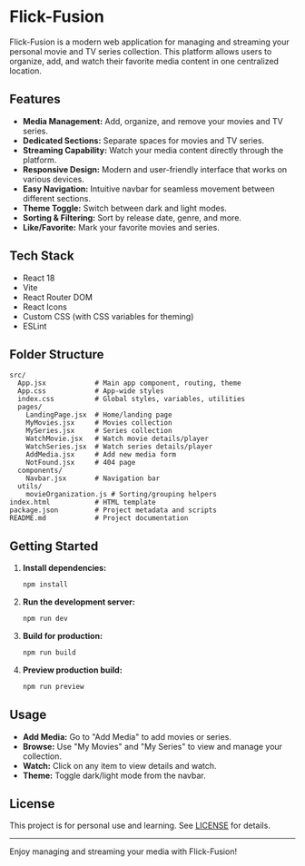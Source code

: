 # Flick-Fusion

Flick-Fusion is a modern web application for managing and streaming your personal movie and TV series collection. This platform allows users to organize, add, and watch their favorite media content in one centralized location.

## Features

- **Media Management:** Add, organize, and remove your movies and TV series.
- **Dedicated Sections:** Separate spaces for movies and TV series.
- **Streaming Capability:** Watch your media content directly through the platform.
- **Responsive Design:** Modern and user-friendly interface that works on various devices.
- **Easy Navigation:** Intuitive navbar for seamless movement between different sections.
- **Theme Toggle:** Switch between dark and light modes.
- **Sorting & Filtering:** Sort by release date, genre, and more.
- **Like/Favorite:** Mark your favorite movies and series.

## Tech Stack

- React 18
- Vite
- React Router DOM
- React Icons
- Custom CSS (with CSS variables for theming)
- ESLint

## Folder Structure

```
src/
  App.jsx            # Main app component, routing, theme
  App.css            # App-wide styles
  index.css          # Global styles, variables, utilities
  pages/
    LandingPage.jsx  # Home/landing page
    MyMovies.jsx     # Movies collection
    MySeries.jsx     # Series collection
    WatchMovie.jsx   # Watch movie details/player
    WatchSeries.jsx  # Watch series details/player
    AddMedia.jsx     # Add new media form
    NotFound.jsx     # 404 page
  components/
    Navbar.jsx       # Navigation bar
  utils/
    movieOrganization.js # Sorting/grouping helpers
index.html           # HTML template
package.json         # Project metadata and scripts
README.md            # Project documentation
```

## Getting Started

1. **Install dependencies:**
   ```sh
   npm install
   ```

2. **Run the development server:**
   ```sh
   npm run dev
   ```

3. **Build for production:**
   ```sh
   npm run build
   ```

4. **Preview production build:**
   ```sh
   npm run preview
   ```

## Usage

- **Add Media:** Go to "Add Media" to add movies or series.
- **Browse:** Use "My Movies" and "My Series" to view and manage your collection.
- **Watch:** Click on any item to view details and watch.
- **Theme:** Toggle dark/light mode from the navbar.

## License

This project is for personal use and learning. See [LICENSE](LICENSE) for details.

---

Enjoy managing and streaming your media with Flick-Fusion!